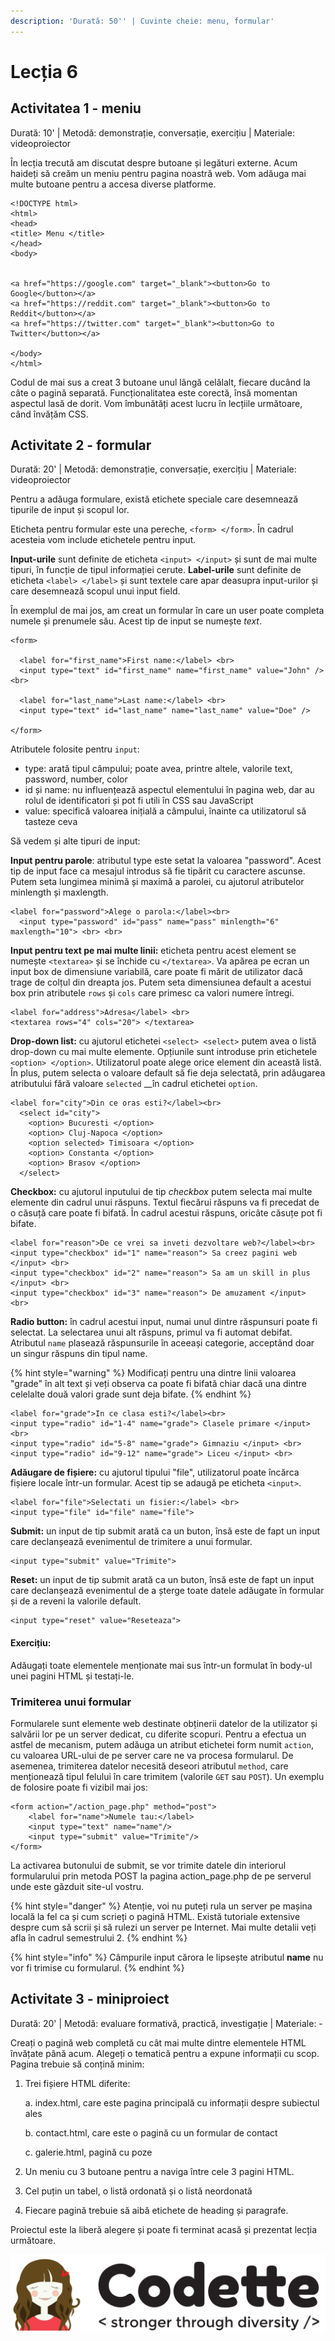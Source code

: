 ```yaml
---
description: 'Durată: 50'' | Cuvinte cheie: menu, formular'
---
```


# Lecția 6

## Activitatea 1 - meniu

Durată: 10' \| Metodă: demonstrație, conversație, exercițiu \| Materiale: videoproiector

În lecția trecută am discutat despre butoane și legături externe. Acum haideți să creăm un meniu pentru pagina noastră web. Vom adăuga mai  multe butoane pentru a accesa diverse platforme.

```markup
<!DOCTYPE html>
<html>
<head>
<title> Menu </title>
</head>
<body>


<a href="https://google.com" target="_blank"><button>Go to Google</button></a>
<a href="https://reddit.com" target="_blank"><button>Go to Reddit</button></a>
<a href="https://twitter.com" target="_blank"><button>Go to Twitter</button></a>

</body>
</html>
```

Codul de mai sus a creat 3 butoane unul lângă celălalt, fiecare ducând la câte o pagină separată. Funcționalitatea este corectă, însă momentan aspectul lasă de dorit. Vom îmbunătăți acest lucru în lecțiile următoare, când învățăm CSS.

## Activitate 2 - formular

Durată: 20' \| Metodă: demonstrație, conversație, exercițiu \| Materiale: videoproiector

Pentru a adăuga formulare, există etichete speciale care desemnează tipurile de input și scopul lor.

Eticheta pentru formular este una pereche, `<form> </form>`. În cadrul acesteia vom include etichetele pentru input.

**Input-urile** sunt definite de eticheta `<input> </input>` și sunt de mai multe tipuri, în funcție de tipul informației cerute. **Label-urile** sunt definite de eticheta `<label> </label>` și sunt textele care apar deasupra input-urilor și care desemnează scopul unui input field.

În exemplul de mai jos, am creat un formular în care un user poate completa numele și prenumele său. Acest tip de input se numește _text_.

```markup
<form>

  <label for="first_name">First name:</label> <br>
  <input type="text" id="first_name" name="first_name" value="John" /><br>
  
  <label for="last_name">Last name:</label> <br>
  <input type="text" id="last_name" name="last_name" value="Doe" />

</form>
```

Atributele folosite pentru `input`:

* type: arată tipul câmpului; poate avea, printre altele, valorile text, password, number, color
* id și name: nu influențează aspectul elementului în pagina web, dar au rolul de identificatori și pot fi utili în CSS sau JavaScript
* value: specifică valoarea inițială a câmpului, înainte ca utilizatorul să tasteze ceva

Să vedem și alte tipuri de input:

**Input pentru parole**: atributul type este setat la valoarea "password". Acest tip de input face ca mesajul introdus să fie tipărit cu caractere ascunse. Putem seta lungimea minimă și maximă a parolei, cu ajutorul atributelor minlength și maxlength.

```markup
<label for="password">Alege o parola:</label><br>
  <input type="password" id="pass" name="pass" minlength="6" maxlength="10"> <br> <br>
```

**Input pentru text pe mai multe linii:** eticheta pentru acest element se numește `<textarea>` și se închide cu `</textarea>`. Va apărea pe ecran un input box de dimensiune variabilă, care poate fi mărit de utilizator dacă trage de colțul din dreapta jos. Putem seta dimensiunea default a acestui box prin atributele `rows` și `cols` care primesc ca valori numere întregi.

```markup
<label for="address">Adresa</label> <br>
<textarea rows="4" cols="20"> </textarea>
```

**Drop-down list:** cu ajutorul etichetei `<select> <select>` putem avea o listă drop-down cu mai multe elemente. Opțiunile sunt introduse prin etichetele `<option> </option>`. Utilizatorul poate alege orice element din această listă. În plus, putem selecta o valoare default să fie deja selectată, prin adăugarea atributului fără valoare `selected` __în cadrul etichetei `option`.

```markup
<label for="city">Din ce oras esti?</label><br>
  <select id="city">
  	<option> Bucuresti </option>
    <option> Cluj-Napoca </option>
    <option selected> Timisoara </option>
    <option> Constanta </option>
    <option> Brasov </option>
  </select>
```

**Checkbox:** cu ajutorul inputului de tip _checkbox_ putem selecta mai multe elemente din cadrul unui răspuns. Textul fiecărui răspuns va fi precedat de o căsuță care poate fi bifată. În cadrul acestui răspuns, oricâte căsuțe pot fi bifate.

```markup
<label for="reason">De ce vrei sa inveti dezvoltare web?</label><br>
<input type="checkbox" id="1" name="reason"> Sa creez pagini web </input> <br>
<input type="checkbox" id="2" name="reason"> Sa am un skill in plus </input> <br>
<input type="checkbox" id="3" name="reason"> De amuzament </input> <br>
```

**Radio button:** în cadrul acestui input, numai unul dintre răspunsuri poate fi selectat. La selectarea unui alt răspuns, primul va fi automat debifat. Atributul `name` plasează răspunsurile în aceeași categorie, acceptând doar un singur răspuns din tipul name. 

{% hint style="warning" %}
Modificați pentru una dintre linii valoarea "grade" în alt text și veți observa ca poate fi bifată chiar dacă una dintre celelalte două valori grade sunt deja bifate.
{% endhint %}

```markup
<label for="grade">In ce clasa esti?</label><br>
<input type="radio" id="1-4" name="grade"> Clasele primare </input> <br>
<input type="radio" id="5-8" name="grade"> Gimnaziu </input> <br>
<input type="radio" id="9-12" name="grade"> Liceu </input> <br>
```

**Adăugare de fișiere:** cu ajutorul tipului "file", utilizatorul poate încărca fișiere locale într-un formular. Acest tip se adaugă pe eticheta `<input>`.

```markup
<label for="file">Selectati un fisier:</label> <br>
<input type="file" id="file" name="file">
```

**Submit:** un input de tip submit arată ca un buton, însă este de fapt un input care declanșează evenimentul de trimitere a unui formular.

```markup
<input type="submit" value="Trimite">
```

**Reset:** un input de tip submit arată ca un buton, însă este de fapt un input care declanșează evenimentul de a șterge toate datele adăugate în formular și de a reveni la valorile default.

```markup
<input type="reset" value="Reseteaza">
```

#### Exercițiu:

Adăugați toate elementele menționate mai sus într-un formulat în body-ul unei pagini HTML și testați-le.

### Trimiterea unui formular

Formularele sunt elemente web destinate obținerii datelor de la utilizator și salvării lor pe un server dedicat, cu diferite scopuri. Pentru a efectua un astfel de mecanism, putem adăuga un atribut etichetei form numit `action`, cu valoarea URL-ului de pe server care ne va procesa formularul. De asemenea, trimiterea datelor necesită deseori atributul `method`, care menționează tipul felului în care trimitem \(valorile `GET` sau `POST`\). Un exemplu de folosire poate fi vizibil mai jos:

```markup
<form action="/action_page.php" method="post">
    <label for="name">Numele tau:</label>
    <input type="text" name="name"/>
    <input type="submit" value="Trimite"/>
</form>
```

La activarea butonului de submit, se vor trimite datele din interiorul formularului prin metoda POST la pagina action\_page.php de pe serverul unde este găzduit site-ul vostru.

{% hint style="danger" %}
Atenție, voi nu puteți rula un server pe mașina locală la fel ca și cum scrieți o pagină HTML. Există tutoriale extensive despre cum să scrii și să rulezi un server pe Internet. Mai multe detalii veți afla în cadrul semestrului 2.
{% endhint %}

{% hint style="info" %}
Câmpurile input cărora le lipsește atributul **name** nu vor fi trimise cu formularul. 
{% endhint %}

## Activitate 3 - miniproiect

Durată: 20' \| Metodă: evaluare formativă, practică, investigație \| Materiale: -

Creați o pagină web completă cu cât mai multe dintre elementele HTML învățate până acum. Alegeți o tematică pentru a expune informații cu scop. Pagina trebuie să conțină minim:

1. Trei fișiere HTML diferite:

   a. index.html, care este pagina principală cu informații despre subiectul ales

   b. contact.html, care este o pagină cu un formular de contact

   c. galerie.html, pagină cu poze

2. Un meniu cu 3 butoane pentru a naviga între cele 3 pagini HTML.
3. Cel puțin un tabel, o listă ordonată și o listă neordonată
4. Fiecare pagină trebuie să aibă etichete de heading și paragrafe.

Proiectul este la liberă alegere și poate fi terminat acasă și prezentat lecția următoare.

![](../.gitbook/assets/copy-of-logo-techtor-05.png)

